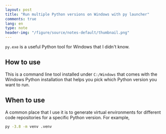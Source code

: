 ```yaml
---
layout: post
title: "Run multiple Python versions on Windows with py launcher"
comments: true
lang: en
type: note
header-img: "/figure/source/notes-default/thumbnail.png"
---
```


`py.exe` is a useful Python tool for Windows that I didn't know.

## How to use

This is a command line tool installed under `C:/Windows` that comes with the Windows Python installation that helps you pick which Python version you want to run.

## When to use

A common place that I use it is to generate virtual environments for different code repositories for a specific Python version. For example,

```sh
py -3.8 -m venv .venv
``` 